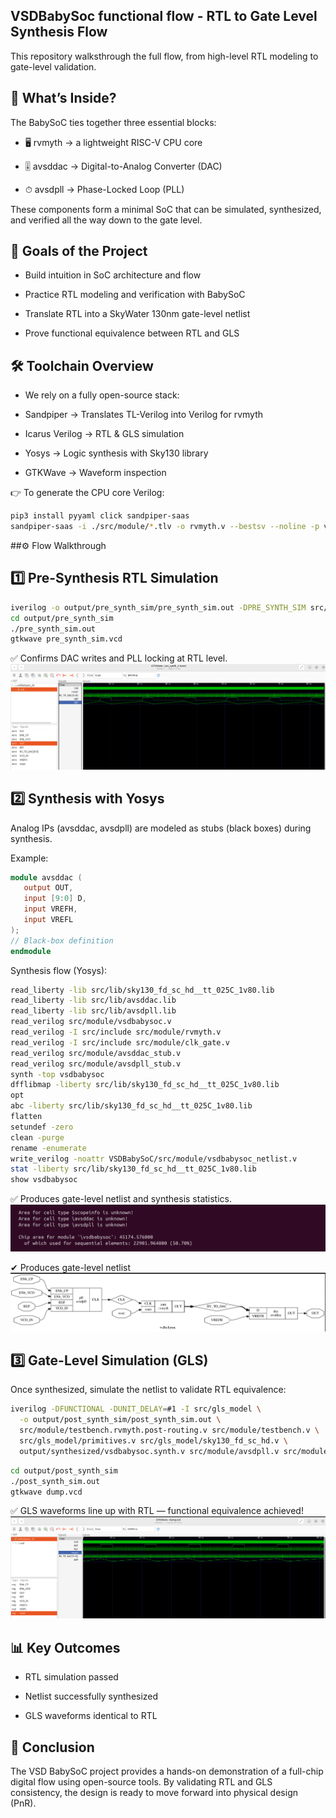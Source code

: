 ## VSDBabySoc functional flow - RTL to Gate Level Synthesis Flow

This repository walksthrough the full flow, from high-level RTL modeling to gate-level validation.

## 🔎 What’s Inside?

The BabySoC ties together three essential blocks:

- 🖥 rvmyth → a lightweight RISC-V CPU core

- 🎚 avsddac → Digital-to-Analog Converter (DAC)

- ⏱ avsdpll → Phase-Locked Loop (PLL)

These components form a minimal SoC that can be simulated, synthesized, and verified all the way down to the gate level.

## 🎯 Goals of the Project

- Build intuition in SoC architecture and flow

- Practice RTL modeling and verification with BabySoC

- Translate RTL into a SkyWater 130nm gate-level netlist

- Prove functional equivalence between RTL and GLS

## 🛠 Toolchain Overview

- We rely on a fully open-source stack:

- Sandpiper → Translates TL-Verilog into Verilog for rvmyth

- Icarus Verilog → RTL & GLS simulation

- Yosys → Logic synthesis with Sky130 library

- GTKWave → Waveform inspection

👉 To generate the CPU core Verilog:
```bash
pip3 install pyyaml click sandpiper-saas
sandpiper-saas -i ./src/module/*.tlv -o rvmyth.v --bestsv --noline -p verilog --outdir ./src/module/
```
##⚙️ Flow Walkthrough

## 1️⃣ Pre-Synthesis RTL Simulation
```bash
iverilog -o output/pre_synth_sim/pre_synth_sim.out -DPRE_SYNTH_SIM src/module/testbench.v -I src/include -I src/module
cd output/pre_synth_sim
./pre_synth_sim.out
gtkwave pre_synth_sim.vcd
```

✅ Confirms DAC writes and PLL locking at RTL level.
![Presynthesis_simulation](assets/pre_synth.png)

## 2️⃣ Synthesis with Yosys

Analog IPs (avsddac, avsdpll) are modeled as stubs (black boxes) during synthesis.

Example:
```verilog
module avsddac (
   output OUT,
   input [9:0] D,
   input VREFH,
   input VREFL
);
// Black-box definition
endmodule
```

Synthesis flow (Yosys):
```bash
read_liberty -lib src/lib/sky130_fd_sc_hd__tt_025C_1v80.lib
read_liberty -lib src/lib/avsddac.lib
read_liberty -lib src/lib/avsdpll.lib
read_verilog src/module/vsdbabysoc.v
read_verilog -I src/include src/module/rvmyth.v
read_verilog -I src/include src/module/clk_gate.v
read_verilog src/module/avsddac_stub.v
read_verilog src/module/avsdpll_stub.v
synth -top vsdbabysoc
dfflibmap -liberty src/lib/sky130_fd_sc_hd__tt_025C_1v80.lib
opt
abc -liberty src/lib/sky130_fd_sc_hd__tt_025C_1v80.lib
flatten
setundef -zero
clean -purge
rename -enumerate
write_verilog -noattr VSDBabySoC/src/module/vsdbabysoc_netlist.v
stat -liberty src/lib/sky130_fd_sc_hd__tt_025C_1v80.lib
show vsdbabysoc
```

✅ Produces gate-level netlist and synthesis statistics.
![Chip_statistics](assets/chip_stats.png)

✔ Produces gate-level netlist
![Yosys_simulation](assets/VSDBabySoC.png)

## 3️⃣ Gate-Level Simulation (GLS)

Once synthesized, simulate the netlist to validate RTL equivalence:
``` bash
iverilog -DFUNCTIONAL -DUNIT_DELAY=#1 -I src/gls_model \
  -o output/post_synth_sim/post_synth_sim.out \
  src/module/testbench.rvmyth.post-routing.v src/module/testbench.v \
  src/gls_model/primitives.v src/gls_model/sky130_fd_sc_hd.v \
  output/synthesized/vsdbabysoc.synth.v src/module/avsdpll.v src/module/avsddac.v
```
```bash
cd output/post_synth_sim
./post_synth_sim.out
gtkwave dump.vcd
```

✅ GLS waveforms line up with RTL — functional equivalence achieved!
![Yosys_simulation](assets/post_synth_sim.png)

## 📊 Key Outcomes

- RTL simulation passed

- Netlist successfully synthesized

- GLS waveforms identical to RTL

## 🚀 Conclusion

The VSD BabySoC project provides a hands-on demonstration of a full-chip digital flow using open-source tools. By validating RTL and GLS consistency, the design is ready to move forward into physical design (PnR).
